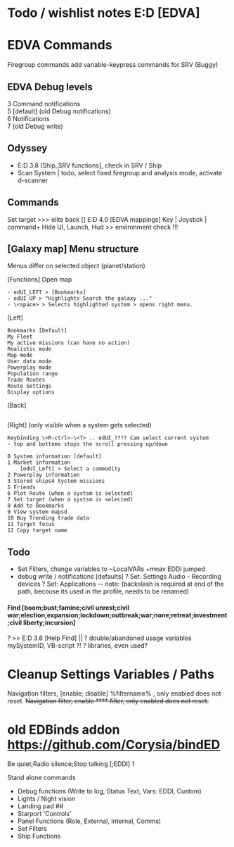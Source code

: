 ﻿# Todo / wishlist notes E:D [EDVA]

# EDVA Commands
Firegroup commands add variable-keypress commands for SRV (Buggy)  
  
  
## EDVA Debug levels
3 Command notifications  
5 [default] (old Debug notifications)  
6 Notifications  
7 (old Debug write)  
  
  

## Odyssey
- E:D 3.8 [Ship_SRV functions], check in SRV / Ship
- Scan System | todo, select fixed firegroup and analysis mode, activate d-scanner

## Commands
Set target >>> elite back
[] E:D 4.0 [EDVA mappings] Key | Joystick | command+
Hide UI, Launch, Hud >> environment check !!! 

## [Galaxy map] Menu structure
Menus differ on selected object (planet/station)

[Functions] Open map  
~~~
- edUI_LEFT > [Bookmarks]  
- edUI_UP > "Highlights Search the galaxy ..."  
- \<space> > Selects highlighted system > opens right menu.  
~~~

[Left]
~~~
Bookmarks [Default]
My Fleet
My active missions (can have no action)
Realistic mode
Map mode
User data mode
Powerplay mode
Population range
Trade Routes
Route Settings
Display options
~~~

[Back]
~~~
~~~

[Right] (only visible when a system gets selected)
~~~
Keybinding \<R-ctrl>-\<T> .. edUI_???? Cam select current system
- top and bottoms stops the scroll pressing up/down

0 System information [default]
1 Market information
	[edUI_Left] > Select a commodity 
2 Powerplay information
3 Stored ships4 System missions
5 Friends
6 Plot Route (when a systsm is selected)
7 Set target (when a systsm is selected)
8 Add to Bookmarks
9 View system mapsd
10 Buy Trending trade data
11 Target focus
12 Copy target name
~~~


## Todo
- Set Filters, change variables to ~LocalVARs
+mnav EDDI jumped
- debug write / notifications [defaults]
? Set: Settings Audio - Recording devices
? Set: Applications
-- note: (backslash is required at end of the path, becouse its used in the profile, needs to be renamed)

#### Find [boom;bust;famine;civil unrest;civil war;election;expansion;lockdown;outbreak;war;none;retreat;investment;civil liberty;incursion]
? >> E:D 3.6 [Help Find] || 
? double/abandoned usage variables mySystemID, VB-script ?! 
? libraries, even used?


# Cleanup Settings Variables / Paths

Navigation filters, 
	[enable; disable]  %filtername% , only enabled does not reset.
~~Navigation filter, enable **** filter, only enabled does not reset.~~

# old EDBinds addon https://github.com/Corysia/bindED

Be quiet;Radio silence;Stop talking [;EDDI] 1

Stand alone commands
- Debug functions (Write to log, Status Text, Vars: EDDI, Custom)
- Lights / Night vision
- Landing pad ##
- Starport 'Controls'
- Panel Functions (Role, External, Internal, Comms)
- Set Filters
- Ship Functions